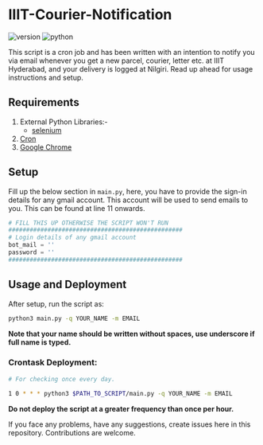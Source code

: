 # IIIT-Courier-Notification

![version](https://img.shields.io/badge/version-1.2-blue.svg)
![python](https://img.shields.io/badge/python-3-green.svg)


This script is a cron job and has been written with an intention to notify you via email whenever you get a new parcel, courier, letter etc. at IIIT Hyderabad, and your delivery is logged at Nilgiri. Read up ahead for usage instructions and setup.

## Requirements
1. External Python Libraries:-
    - [selenium](https://www.seleniumhq.org/download/)
2. [Cron](https://awc.com.my/uploadnew/5ffbd639c5e6eccea359cb1453a02bed_Setting%20Up%20Cron%20Job%20Using%20crontab.pdf)
3. [Google Chrome](https://www.google.com/chrome/)
  
## Setup
Fill up the below section in ```main.py```, here, you have to provide the sign-in details for any gmail account. This account will be used to send emails to you.
This can be found at line 11 onwards.

```python
# FILL THIS UP OTHERWISE THE SCRIPT WON'T RUN
#################################################
# Login details of any gmail account
bot_mail = ''
password = ''
#################################################
```

## Usage and Deployment
After setup, run the script as:

```bash
python3 main.py -q YOUR_NAME -m EMAIL 
```
**Note that your name should be written without spaces, use underscore if full name is typed.**

### Crontask Deployment:

```bash
# For checking once every day.

1 0 * * * python3 $PATH_TO_SCRIPT/main.py -q YOUR_NAME -m EMAIL
```

**Do not deploy the script at a greater frequency than once per hour.**

If you face any problems, have any suggestions, create issues here in this repository. Contributions are welcome.
